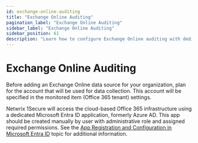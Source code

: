 ```yaml
---
id: exchange-online-auditing
title: "Exchange Online Auditing"
pagination_label: "Exchange Online Auditing"
sidebar_label: "Exchange Online Auditing"
sidebar_position: 61
description: "Learn how to configure Exchange Online auditing with dedicated Microsoft Entra ID applications."
---
```


# Exchange Online Auditing

Before adding an Exchange Online data source for your organization, plan for the account that will
be used for data collection. This account will be specified in the monitored item (Office 365
tenant) settings.

Netwrix 1Secure will access the cloud-based Office 365 infrastructure using a dedicated Microsoft
Entra ID application, formerly Azure AD. This app should be created manually by user with
administrative role and assigned required permissions. See the
[App Registration and Configuration in Microsoft Entra ID](../../configuration/entraid/registerconfig.md)
topic for additional information.
